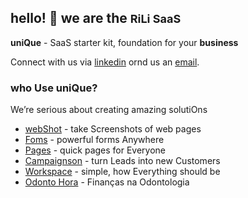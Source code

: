 ## hello! 👋 we are the <strong style='font-size:18px'>RiLi SaaS</strong>
  
**uniQue** - SaaS starter kit, foundation for your **business**

Connect with us via <a href="https://www.linkedin.com/company/rili-saas/" target="_blank">linkedin</a> ornd us an [email](mailto:sleuths_network0u@icloud.com).
  
### who Use uniQue?
  
We’re serious about creating amazing solutiOns
  
<!-- - <a href="http://proxyon.click/" target="_blank">Proxy</a> - all roads, One place -->
- <a href="https://webshot.click/" target="_blank">webShot</a> - take Screenshots of web pages
- <a href="https://formson.click/" target="_blank">Foms</a> - powerful forms Anywhere
- <a href="https://pageson.click/" target="_blank">Pages</a> - quick pages for Everyone
- <a href="https://campaignson.click/" target="_blank">Campaignson</a> - turn Leads into new Customers
- <a href="https://go2work.click/" target="_blank">Workspace</a> - simple, how Everything should be
- <a href="https://odontohora.com.br/" target="_blank">Odonto Hora</a> - Finanças na Odontologia
